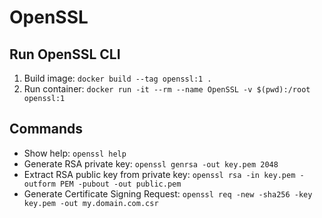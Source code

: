 # OpenSSL

## Run OpenSSL CLI
1. Build image: `docker build --tag openssl:1 .`
1. Run container: `docker run -it --rm --name OpenSSL -v $(pwd):/root openssl:1`

## Commands
- Show help: `openssl help`
- Generate RSA private key: `openssl genrsa -out key.pem 2048`
- Extract RSA public key from private key: `openssl rsa -in key.pem -outform PEM -pubout -out public.pem`
- Generate Certificate Signing Request: `openssl req -new -sha256 -key key.pem -out my.domain.com.csr`